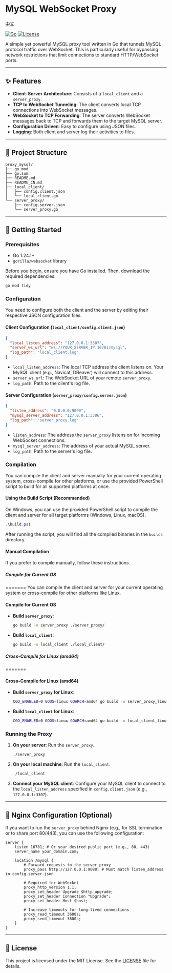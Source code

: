 # MySQL WebSocket Proxy

[中文](README_CN.md)

[![Go](https://img.shields.io/badge/Go-1.24.1+-00ADD8?style=for-the-badge&logo=go)](https://golang.org/)
[![License](https://img.shields.io/badge/License-MIT-blue.svg?style=for-the-badge)](https://opensource.org/licenses/MIT)

A simple yet powerful MySQL proxy tool written in Go that tunnels MySQL protocol traffic over WebSocket. This is particularly useful for bypassing network restrictions that limit connections to standard HTTP/WebSocket ports.

---

## ✨ Features

- **Client-Server Architecture**: Consists of a `local_client` and a `server_proxy`.
- **TCP to WebSocket Tunneling**: The client converts local TCP connections into WebSocket messages.
- **WebSocket to TCP Forwarding**: The server converts WebSocket messages back to TCP and forwards them to the target MySQL server.
- **Configuration Driven**: Easy to configure using JSON files.
- **Logging**: Both client and server log their activities to files.

---

## 📂 Project Structure

```
proxy_mysql/
├── go.mod
├── go.sum
├── README.md
├── README_CN.md
├── local_client/
│   ├── config.client.json
│   └── local_client.go
└── server_proxy/
    ├── config.server.json
    └── server_proxy.go
```

---

## 🚀 Getting Started

### Prerequisites

- Go 1.24.1+
- `gorilla/websocket` library

Before you begin, ensure you have Go installed. Then, download the required dependencies:

```bash
go mod tidy
```

### Configuration

You need to configure both the client and the server by editing their respective JSON configuration files.

#### Client Configuration (`local_client/config.client.json`)

```json
{
  "local_listen_address": "127.0.0.1:3307",
  "server_ws_url": "ws://YOUR_SERVER_IP:16781/mysql",
  "log_path": "local_client.log"
}
```

- `local_listen_address`: The local TCP address the client listens on. Your MySQL client (e.g., Navicat, DBeaver) will connect to this address.
- `server_ws_url`: The WebSocket URL of your remote `server_proxy`.
- `log_path`: Path to the client's log file.

#### Server Configuration (`server_proxy/config.server.json`)

```json
{
  "listen_address": "0.0.0.0:9090",
  "mysql_server_address": "127.0.0.1:3306",
  "log_path": "server_proxy.log"
}
```

- `listen_address`: The address the `server_proxy` listens on for incoming WebSocket connections.
- `mysql_server_address`: The address of your actual MySQL server.
- `log_path`: Path to the server's log file.

### Compilation

You can compile the client and server manually for your current operating system, cross-compile for other platforms, or use the provided PowerShell script to build for all supported platforms at once.

#### Using the Build Script (Recommended)

On Windows, you can use the provided PowerShell script to compile the client and server for all target platforms (Windows, Linux, macOS).

```powershell
.\build.ps1
```

After running the script, you will find all the compiled binaries in the `builds` directory.

#### Manual Compilation

If you prefer to compile manually, follow these instructions.

##### Compile for Current OS
=======
You can compile the client and server for your current operating system or cross-compile for other platforms like Linux.

#### Compile for Current OS

- **Build `server_proxy`**:
  ```bash
  go build -o server_proxy ./server_proxy/
  ```
- **Build `local_client`**:
  ```bash
  go build -o local_client ./local_client/
  ```

##### Cross-Compile for Linux (amd64)
=======
#### Cross-Compile for Linux (amd64)

- **Build `server_proxy` for Linux**:
  ```bash
  CGO_ENABLED=0 GOOS=linux GOARCH=amd64 go build -o server_proxy_linux ./server_proxy/
  ```
- **Build `local_client` for Linux**:
  ```bash
  CGO_ENABLED=0 GOOS=linux GOARCH=amd64 go build -o local_client_linux ./local_client/
  ```

### Running the Proxy

1.  **On your server**: Run the `server_proxy`.
    ```bash
    ./server_proxy
    ```

2.  **On your local machine**: Run the `local_client`.
    ```bash
    ./local_client
    ```

3.  **Connect your MySQL client**: Configure your MySQL client to connect to the `local_listen_address` specified in `config.client.json` (e.g., `127.0.0.1:3307`).

---

## 🔌 Nginx Configuration (Optional)

If you want to run the `server_proxy` behind Nginx (e.g., for SSL termination or to share port 80/443), you can use the following configuration:

```nginx
server {
    listen 16781; # Or your desired public port (e.g., 80, 443)
    server_name your_domain.com;

    location /mysql {
        # Forward requests to the server_proxy
        proxy_pass http://127.0.0.1:9090; # Must match listen_address in config.server.json

        # Required for WebSocket
        proxy_http_version 1.1;
        proxy_set_header Upgrade $http_upgrade;
        proxy_set_header Connection "Upgrade";
        proxy_set_header Host $host;

        # Increase timeouts for long-lived connections
        proxy_read_timeout 3600s;
        proxy_send_timeout 3600s;
    }
}
```

---

## 📄 License

This project is licensed under the MIT License. See the [LICENSE](https://opensource.org/licenses/MIT) file for details.
